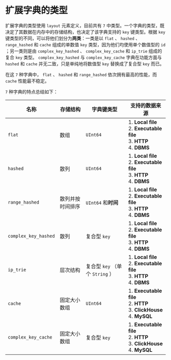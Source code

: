 # 扩展字典的类型

扩展字典的类型使用 `layout` 元素定义，目前共有 `7` 中类型。一个字典的类型，既决定了其数据在内存中的存储结构，也决定了该字典支持的 `key` 键类型。根据 `key` 键类型的不同，可以将他们划分为**两类**：一类是以 `flat` 、 `hashed` 、 `range_hashed` 和 `cache` 组成的单数值 `key` 类型，因为他们均使用单个数值型的 `id` ；另一类则是由 `complex_key_hashed` 、 `complex_key_cache` 和 `ip_trie` 组成的复合 `key` 类型。 `complex_key_hashed` 与 `complex_key_cache` 字典在功能方面与 `hashed` 和 `cache` 并无二致，只是单纯地将数值型 `key` 替换成了复合型 `key` 而已。

在这 `7` 种字典中， `flat` 、 `hashed` 和 `range_hashed` 依次拥有最高的性能，而 `cache` 性能最不稳定。

`7` 种字典的特点总结如下：

|名称|存储结构|字典键类型|支持的数据来源|
|-----|-----|-----|-----|
| `flat` |数组| `UInt64` |1. **Local file** <br />2. **Executable file** <br />3. **HTTP** <br />4. **DBMS**|
| `hashed` |散列| `UInt64` |1. **Local file** <br />2. **Executable file** <br />3. **HTTP**<br />4. **DBMS**|
| `range_hashed` |散列并按时间排序| `UInt64` 和**时间**|1. **Local file** <br />2. **Executable file** <br />3. **HTTP**<br />4. **DBMS**|
| `complex_key_hashed` |散列|复合型 `key` |1. **Local file** <br />2. **Executable file** <br />3. **HTTP**<br />4. **DBMS**|
| `ip_trie` |层次结构|复合型 `key` （单个 `String` ）|1. **Local file** <br />2. **Executable file** <br />3. **HTTP**<br />4. **DBMS**|
| `cache` |固定大小数组| `UInt64` |1. **Executable file** <br />2. **HTTP**<br />3. **ClickHouse**<br />4. **MySQL**|
| `complex_key_cache` |固定大小数组|复合型 `key` |1. **Executable file** <br />2. **HTTP**<br />3. **ClickHouse**<br />4. **MySQL**|
